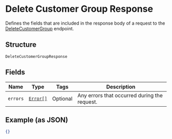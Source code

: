 
# Delete Customer Group Response

Defines the fields that are included in the response body of
a request to the [DeleteCustomerGroup](#endpoint-deletecustomergroup) endpoint.

## Structure

`DeleteCustomerGroupResponse`

## Fields

| Name | Type | Tags | Description |
|  --- | --- | --- | --- |
| `errors` | [`Error[]`](/doc/models/error.md) | Optional | Any errors that occurred during the request. |

## Example (as JSON)

```json
{}
```

